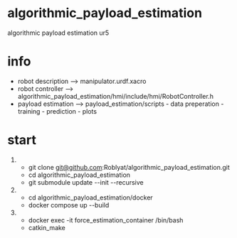 # algorithmic_payload_estimation
algorithmic payload estimation ur5

# info
- robot description  -->  manipulator.urdf.xacro
- robot controller   -->  algorithmic_payload_estimation/hmi/include/hmi/RobotController.h
- payload estimation --> payload_estimation/scripts
                         - data preperation
                         - training
                         - prediction
                         - plots

# start
1.  - git clone git@github.com:Roblyat/algorithmic_payload_estimation.git
    - cd algorithmic_payload_estimation
    - git submodule update --init --recursive

2.  - cd algorithmic_payload_estimation/docker
    - docker compose up --build

3.  - docker exec -it force_estimation_container /bin/bash
    - catkin_make
